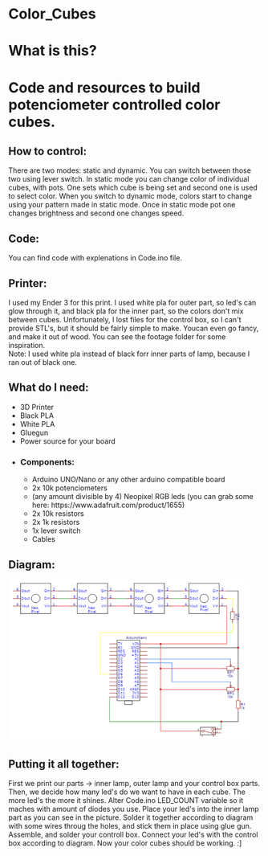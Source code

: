 # Color_Cubes
  <h1>What is this?</h1>
  <h1>Code and resources to build potenciometer controlled color cubes.</h1>
  <h2>How to control:</h2>
   <p>There are two modes: static and dynamic. You can switch between those two using lever switch. In static mode you can change color of individual cubes, with pots. One sets   which cube is being set and second one is used to select color. When you switch to dynamic mode, colors start to change using your pattern made in static mode. Once in  static mode pot one changes brightness and second one changes speed.</p>
  <h2>Code:</h2>
  <p>You can find code with explenations in Code.ino file.</p>
  <h2>Printer:</h2>
  <p>I used my Ender 3 for this print. I used white pla for outer part, so led's can glow through it, and black pla for the inner part, so the colors don't mix between cubes.
Unfortunately, I lost files for the control box, so I can't provide STL's, but it should be fairly simple to make. Youcan even go fancy, and make it out of wood. You can
see the footage folder for some inspiration. <br>Note: I used white pla instead of black forr inner parts of lamp, because I ran out of black one.</p>
  <h2>What do I need:</h2>
  <ul>
    <li>3D Printer</li>
    <li>Black PLA</li>
    <li>White PLA</li>
    <li>Gluegun</li>
    <li>Power source for your board</li>
    <li>
      <h3>Components:</h3>
      <ul>
        <li>Arduino UNO/Nano or any other arduino compatible board</li>
        <li>2x 10k potenciometers</li>
        <li>(any amount divisible by 4) Neopixel RGB leds (you can grab some here: https://www.adafruit.com/product/1655)</li>
        <li>2x 10k resistors</li>
        <li>2x 1k resistors</li>
        <li>1x lever switch</li>
        <li>Cables</li>
      </ul>
    </li>
  </ul>
  <h2>Diagram:</h2>
  <img src="https://github.com/TedRomato/Color_Cubes/blob/main/Schematic_Cubes_2021-03-30.png" width="480px">
  <h2>Putting it all together:</h2>
  <p>First we print our parts -> inner lamp, outer lamp and your control box parts. Then, we decide how many led's do we want to have in each cube. The more led's the more it shines.
Alter Code.ino LED_COUNT variable so it maches with amount of diodes you use.
Place your led's into the inner lamp part as you can see in the picture. Solder it together according to diagram with some wires throug the holes, and stick them in place using glue gun. Assemble, and solder your controll box. Connect your led's with the control box according to diagram. Now your color cubes should be working. :]</p>
